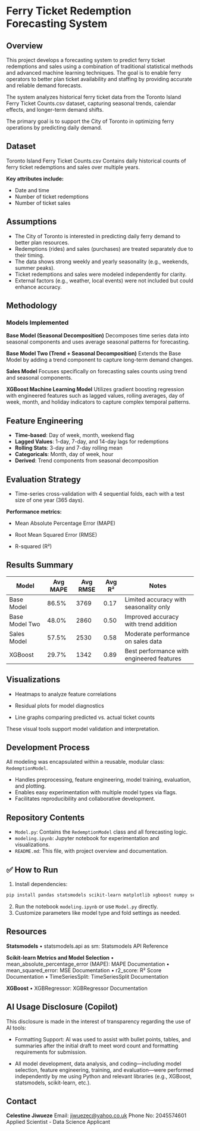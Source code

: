 # Ferry Ticket Redemption Forecasting System

## Overview
This project develops a forecasting system to predict ferry ticket redemptions and sales using a combination of traditional statistical methods and advanced machine learning techniques. The goal is to enable ferry operators to better plan ticket availability and staffing by providing accurate and reliable demand forecasts.


The system analyzes historical ferry ticket data from the Toronto Island Ferry Ticket Counts.csv dataset, capturing seasonal trends, calendar effects, and longer-term demand shifts.

The primary goal is to support the City of Toronto in optimizing ferry operations by predicting daily demand.


## Dataset
Toronto Island Ferry Ticket Counts.csv
Contains daily historical counts of ferry ticket redemptions and sales over multiple years.


**Key attributes include:**
- Date and time
- Number of ticket redemptions
- Number of ticket sales

  
## Assumptions
- The City of Toronto is interested in predicting daily ferry demand to better plan resources.
- Redemptions (rides) and sales (purchases) are treated separately due to their timing.
- The data shows strong weekly and yearly seasonality (e.g., weekends, summer peaks).
- Ticket redemptions and sales were modeled independently for clarity.
- External factors (e.g., weather, local events) were not included but could enhance accuracy.


## Methodology
### Models Implemented

**Base Model (Seasonal Decomposition)**
Decomposes time series data into seasonal components and uses average seasonal patterns for forecasting.

**Base Model Two (Trend + Seasonal Decomposition)**
Extends the Base Model by adding a trend component to capture long-term demand changes.

**Sales Model**
Focuses specifically on forecasting sales counts using trend and seasonal components.

**XGBoost Machine Learning Model**
Utilizes gradient boosting regression with engineered features such as lagged values, rolling averages, day of week, month, and holiday indicators to capture complex temporal patterns.


## Feature Engineering
- **Time-based**: Day of week, month, weekend flag  
- **Lagged Values**: 1-day, 7-day, and 14-day lags for redemptions  
- **Rolling Stats**: 3-day and 7-day rolling mean  
- **Categoricals**: Month, day of week, hour  
- **Derived**: Trend components from seasonal decomposition


## Evaluation Strategy
- Time-series cross-validation with 4 sequential folds, each with a test size of one year (365 days).

**Performance metrics:**

- Mean Absolute Percentage Error (MAPE)

- Root Mean Squared Error (RMSE)

- R-squared (R²)


## Results Summary

| **Model**         | **Avg MAPE** | **Avg RMSE** | **Avg R²** | **Notes**                                   |
|-------------------|--------------|--------------|------------|---------------------------------------------|
| Base Model        | 86.5%        | 3769         | 0.17       | Limited accuracy with seasonality only      |
| Base Model Two    | 48.0%        | 2860         | 0.50       | Improved accuracy with trend addition       |
| Sales Model       | 57.5%        | 2530         | 0.58       | Moderate performance on sales data          |
| XGBoost           | 29.7%        | 1342         | 0.89       | Best performance with engineered features   |


## Visualizations
- Heatmaps to analyze feature correlations

- Residual plots for model diagnostics

- Line graphs comparing predicted vs. actual ticket counts

These visual tools support model validation and interpretation.


## Development Process
All modeling was encapsulated within a reusable, modular class: `RedemptionModel`.

- Handles preprocessing, feature engineering, model training, evaluation, and plotting.
- Enables easy experimentation with multiple model types via flags.
- Facilitates reproducibility and collaborative development.


## Repository Contents
- `Model.py`: Contains the `RedemptionModel` class and all forecasting logic.
- `modeling.ipynb`: Jupyter notebook for experimentation and visualizations.
- `README.md`: This file, with project overview and documentation.


## ✅ How to Run
1. Install dependencies:
```bash
pip install pandas statsmodels scikit-learn matplotlib xgboost numpy seaborn
```
2. Run the notebook `modeling.ipynb` or use `Model.py` directly.
3. Customize parameters like model type and fold settings as needed.


## Resources
**Statsmodels**
•	statsmodels.api as sm: Statsmodels API Reference

**Scikit-learn Metrics and Model Selection**
•	mean_absolute_percentage_error (MAPE): MAPE Documentation
•	mean_squared_error: MSE Documentation
•	r2_score: R² Score Documentation
•	TimeSeriesSplit: TimeSeriesSplit Documentation

 **XGBoost**
•	XGBRegressor: XGBRegressor Documentation

## AI Usage Disclosure (Copilot)
This disclosure is made in the interest of transparency regarding the use of AI tools:
- Formatting Support: AI was used to assist with bullet points, tables, and summaries after the initial draft to meet word count and formatting requirements for submission.

- All model development, data analysis, and coding—including model selection, feature engineering, training, and evaluation—were performed independently by me using Python and relevant libraries (e.g., XGBoost, statsmodels, scikit-learn, etc.).



## Contact
 **Celestine Jiwueze**
 Email: jiwuezec@yahoo.co.uk
 Phone No: 2045574601
Applied Scientist - Data Science Applicant  










